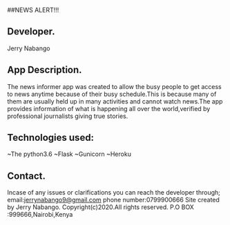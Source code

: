 ##NEWS ALERT!!!

## Developer.
Jerry Nabango

## App Description.
The news informer app was created to allow the busy people to get access to news anytime because of their busy schedule.This is because many of them are usually held up in many activities and cannot watch news.The app provides information of what is happening all over the world,verified by professional journalists giving true stories.

## Technologies used:
~The python3.6
~Flask
~Gunicorn
~Heroku

## Contact.
Incase of any issues or clarifications you can reach the developer through;
      email:jerrynabango9@gmail.com
      phone number:0799900666
      Site created by Jerry Nabango.
                Copyright(c)2020.All rights reserved.
                P.O BOX :999666,Nairobi,Kenya
